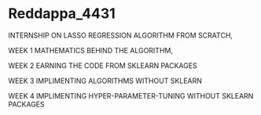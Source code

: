# Reddappa_4431
INTERNSHIP ON LASSO REGRESSION ALGORITHM FROM SCRATCH,

WEEK 1 MATHEMATICS BEHIND THE ALGORITHM,

WEEK 2 EARNING THE CODE FROM SKLEARN PACKAGES

WEEK 3 IMPLIMENTING ALGORITHMS WITHOUT SKLEARN

WEEK 4 IMPLIMENTING HYPER-PARAMETER-TUNING WITHOUT SKLEARN PACKAGES
